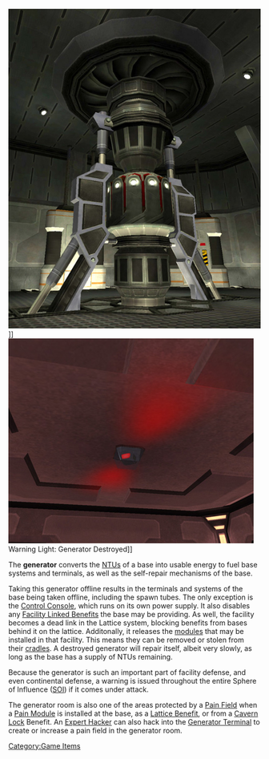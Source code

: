 ![](images/Generator.jpg "fig:Generator.jpg")\]\]
![](images/Power_light.jpg "fig:Power_light.jpg") Warning Light: Generator
Destroyed\]\]

The **generator** converts the [NTUs](NTU.md "wikilink") of a base into
usable energy to fuel base systems and terminals, as well as the
self-repair mechanisms of the base.

Taking this generator offline results in the terminals and systems of
the base being taken offline, including the spawn tubes. The only
exception is the [Control Console](Control_Console.md "wikilink"), which
runs on its own power supply. It also disables any [Facility Linked
Benefits](Facility_Linked_Benefit.md "wikilink") the base may be providing.
As well, the facility becomes a dead link in the Lattice system,
blocking benefits from bases behind it on the lattice. Additonally, it
releases the [modules](modules.md "wikilink") that may be installed in that
facility. This means they can be removed or stolen from their
[cradles](Module_Cradle.md "wikilink"). A destroyed generator will repair
itself, albeit very slowly, as long as the base has a supply of NTUs
remaining.

Because the generator is such an important part of facility defense, and
even continental defense, a warning is issued throughout the entire
Sphere of Influence ([SOI](SOI.md "wikilink")) if it comes under attack.

The generator room is also one of the areas protected by a [Pain
Field](Pain_Field.md "wikilink") when a [Pain
Module](Pain_Module.md "wikilink") is installed at the base, as a [Lattice
Benefit](Facility_Linked_Benefit.md "wikilink"), or from a [Cavern
Lock](Cavern_Lock.md "wikilink") Benefit. An [Expert
Hacker](Expert_Hacking.md "wikilink") can also hack into the [Generator
Terminal](Generator_Terminal.md "wikilink") to create or increase a pain
field in the generator room.

[Category:Game Items](Category:Game_Items.md "wikilink")

